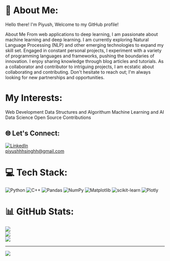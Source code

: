 # 💫 About Me:
Hello there! I'm Piyush, Welcome to my GitHub profile!

About Me
From web applications to deep learning, I am passionate about machine learning and deep learning. I am currently exploring Natural Language Processing (NLP) and other emerging technologies to expand my skill set. Engaged in constant personal projects, I experiment with a variety of programming languages and frameworks, pushing the boundaries of innovation. I enjoy sharing knowledge through blog articles and tutorials. As a collaborator and contributor to intriguing projects, I am ecstatic about collaborating and contributing. Don't hesitate to reach out; I'm always looking for new partnerships and opportunities.

# My Interests: 
Web Development
Data Structures and Algorithum
Machine Learning and AI 
Data Science
Open Source Contributions

## 🌐 Let's Connect:
[![LinkedIn](https://img.shields.io/badge/LinkedIn-%230077B5.svg?logo=linkedin&logoColor=white)](https://www.linkedin.com/in/piyushhh-singhh/)    
piyushhhsinghh@gmail.com


# 💻 Tech Stack:
![Python](https://img.shields.io/badge/python-3670A0?style=for-the-badge&logo=python&logoColor=ffdd54) ![C++](https://img.shields.io/badge/c++-%2300599C.svg?style=for-the-badge&logo=c%2B%2B&logoColor=white) ![Pandas](https://img.shields.io/badge/pandas-%23150458.svg?style=for-the-badge&logo=pandas&logoColor=white) ![NumPy](https://img.shields.io/badge/numpy-%23013243.svg?style=for-the-badge&logo=numpy&logoColor=white) ![Matplotlib](https://img.shields.io/badge/Matplotlib-%23ffffff.svg?style=for-the-badge&logo=Matplotlib&logoColor=black) ![scikit-learn](https://img.shields.io/badge/scikit--learn-%23F7931E.svg?style=for-the-badge&logo=scikit-learn&logoColor=white) ![Plotly](https://img.shields.io/badge/Plotly-%233F4F75.svg?style=for-the-badge&logo=plotly&logoColor=white)
# 📊 GitHub Stats:
![](https://github-readme-stats.vercel.app/api?username=codewithpiyushh&theme=dark&hide_border=false&include_all_commits=false&count_private=false)<br/>
![](https://github-readme-streak-stats.herokuapp.com/?user=codewithpiyushh&theme=dark&hide_border=false)<br/>
![](https://github-readme-stats.vercel.app/api/top-langs/?username=codewithpiyushh&theme=dark&hide_border=false&include_all_commits=false&count_private=false&layout=compact)

---
[![](https://visitcount.itsvg.in/api?id=codewithpiyushh&icon=0&color=0)](https://visitcount.itsvg.in)

<!-- Proudly created with GPRM ( https://gprm.itsvg.in ) -->
